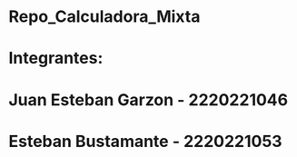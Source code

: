 # Repo_Calculadora_Mixta
# Integrantes:
# Juan Esteban Garzon - 2220221046
# Esteban Bustamante - 2220221053
